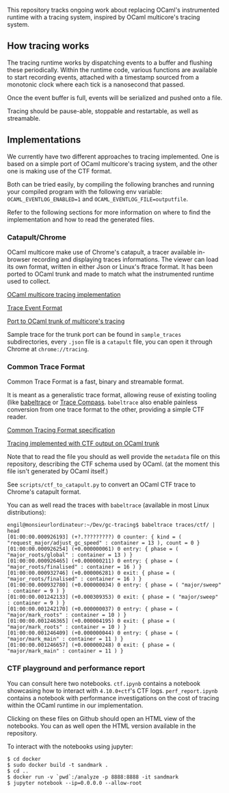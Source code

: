 This repository tracks ongoing work about replacing OCaml's instrumented runtime with a tracing system, inspired by OCaml multicore's tracing system.

## How tracing works

The tracing runtime works by dispatching events to a buffer and flushing these periodically.
Within the runtime code, various functions are available to start recording events, attached with a timestamp sourced from a monotonic clock where each tick is a nanosecond that passed.

Once the event buffer is full, events will be serialized and pushed onto a file.

Tracing should be pause-able, stoppable and restartable, as well as streamable.


## Implementations

We currently have two different approaches to tracing implemented.
One is based on a simple port of OCaml multicore's tracing system, and the other one is making use of the CTF format.

Both can be tried easily, by compiling the following branches and running your compiled program with the following env variable:
`OCAML_EVENTLOG_ENABLED=1` and `OCAML_EVENTLOG_FILE=outputfile`.

Refer to the following sections for more information on where to find the implementation and how to read the generated files.

### Catapult/Chrome

OCaml multicore make use of Chrome's catapult, a tracer available in-browser recording and displaying traces informations.
The viewer can load its own format, written in either Json or Linux's ftrace format.
It has been ported to OCaml trunk and made to match what the instrumented runtime used to collect.

[OCaml multicore tracing implementation](https://github.com/ocaml-multicore/ocaml-multicore/blob/master/byterun/eventlog.c)

[Trace Event Format](https://docs.google.com/document/d/1CvAClvFfyA5R-PhYUmn5OOQtYMH4h6I0nSsKchNAySU/preview)

[Port to OCaml trunk of multicore's tracing](https://github.com/Engil/ocaml/blob/eventlog/runtime/eventlog.c)

Sample trace for the trunk port can be found in `sample_traces` subdirectories, every `.json` file is a `catapult` file, you can open it through Chrome at `chrome://tracing`.

### Common Trace Format

Common Trace Format is a fast, binary and streamable format.

It is meant as a generalistic trace format, allowing reuse of existing tooling (like [babeltrace](https://diamon.org/babeltrace/) or [Trace Compass](https://www.eclipse.org/tracecompass/). `babeltrace` also enable painless conversion from one trace format to the other, providing a simple CTF reader.

[Common Tracing Format specification](https://diamon.org/ctf/)

[Tracing implemented with CTF output on OCaml trunk](https://github.com/Engil/ocaml/blob/ctf/runtime/eventlog.c)

Note that to read the file you should as well provide the `metadata` file on this repository, describing the CTF schema used by OCaml. (at the moment this file isn't generated by OCaml itself.)

See `scripts/ctf_to_catapult.py` to convert an OCaml CTF trace to Chrome's catapult format.

You can as well read the traces with `babeltrace` (available in most Linux distributions):

```
engil@monsieurlordinateur:~/Dev/gc-tracing$ babeltrace traces/ctf/ | head
[01:00:00.000926193] (+?.?????????) 0 counter: { kind = ( "request_major/adjust_gc_speed" : container = 13 ), count = 0 }
[01:00:00.000926254] (+0.000000061) 0 entry: { phase = ( "major_roots/global" : container = 13 ) }
[01:00:00.000926465] (+0.000000211) 0 entry: { phase = ( "major_roots/finalised" : container = 16 ) }
[01:00:00.000932746] (+0.000006281) 0 exit: { phase = ( "major_roots/finalised" : container = 16 ) }
[01:00:00.000932780] (+0.000000034) 0 entry: { phase = ( "major/sweep" : container = 9 ) }
[01:00:00.001242133] (+0.000309353) 0 exit: { phase = ( "major/sweep" : container = 9 ) }
[01:00:00.001242170] (+0.000000037) 0 entry: { phase = ( "major/mark_roots" : container = 10 ) }
[01:00:00.001246365] (+0.000004195) 0 exit: { phase = ( "major/mark_roots" : container = 10 ) }
[01:00:00.001246409] (+0.000000044) 0 entry: { phase = ( "major/mark_main" : container = 11 ) }
[01:00:00.001246657] (+0.000000248) 0 exit: { phase = ( "major/mark_main" : container = 11 ) }
```

### CTF playground and performance report

You can consult here two notebooks.
`ctf.ipynb` contains a notebook showcasing how to interact with `4.10.0+ctf`'s CTF logs.
`perf_report.ipynb` contains a notebook with performance investigations on the cost of tracing within the OCaml runtime in our implementation.

Clicking on these files on Github should open an HTML view of the notebooks.
You can as well open the HTML version available in the repository.

To interact with the notebooks using jupyter:
```shell
$ cd docker
$ sudo docker build -t sandmark .
$ cd ..
$ docker run -v `pwd`:/analyze -p 8888:8888 -it sandmark
$ jupyter notebook --ip=0.0.0.0 --allow-root
```
